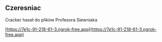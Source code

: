 
## Czeresniac

Cracker haseł do plików Profesora Siewniaka

[https://7e1c-91-218-61-3.ngrok-free.app](https://7e1c-91-218-61-3.ngrok-free.app)
